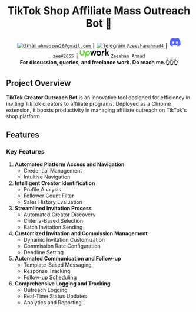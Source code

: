 <h1 align="center">TikTok Shop Affiliate Mass Outreach Bot 🤖</h1>

<div align="center">
  <a href="https://mail.google.com/mail/u/?authuser=ahmadzee26@gmail.com">
    <img alt="Gmail" width="30px" src="https://edent.github.io/SuperTinyIcons/images/svg/gmail.svg" />
    <code>ahmadzee26@gmail.com</code>
  </a>
  <span> ┃ </span>
  
  <a href="https://t.me/zeeshanahmad4">
    <img alt="Telegram" width="30px" src="https://edent.github.io/SuperTinyIcons/images/svg/telegram.svg" />
    <code>@zeeshanahmad4</code>
  </a>
  <span> ┃ </span>
  
  <a href="https://discord.com">
    <img alt="Discord" width="30px" src="https://github.com/Zeeshanahmad4/RealEstateMate-WhatsApp-Group-Management-Bot/blob/main/discord-icon-svgrepo-com.svg" />
    <code>zee#2655</code>
  </a>
  <span> ┃ </span>
  
  <a href="https://www.upwork.com/freelancers/zeeshanahmad291">
    <img alt="Upwork" width="80px" src="https://github.com/Zeeshanahmad4/Zeeshanahmad4/blob/main/upwork.svg" />
    <code>Zeeshan Ahmad</code>
  </a>
  
  <br />
  <strong>For discussion, queries, and freelance work. Do reach me.👆👆👆</strong>
</div>


## Project Overview

**TikTok Creator Outreach Bot** is an innovative tool designed for efficiency in inviting TikTok creators to affiliate programs. Deployed as a Chrome extension, it boosts productivity in managing affiliate outreach on TikTok's shop platform.

## Features

### Key Features

1. **Automated Platform Access and Navigation**
    - Credential Management
    - Intuitive Navigation
2. **Intelligent Creator Identification**
    - Profile Analysis
    - Follower Count Filter
    - Sales History Evaluation
3. **Streamlined Invitation Process**
    - Automated Creator Discovery
    - Criteria-Based Selection
    - Batch Invitation Sending
4. **Customized Invitation and Commission Management**
    - Dynamic Invitation Customization
    - Commission Rate Configuration
    - Deadline Setting
5. **Automated Communication and Follow-up**
    - Template-Based Messaging
    - Response Tracking
    - Follow-up Scheduling
6. **Comprehensive Logging and Tracking**
    - Outreach Logging
    - Real-Time Status Updates
    - Analytics and Reporting
